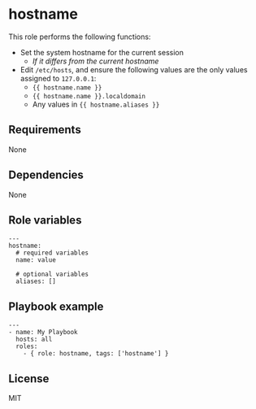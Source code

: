 # hostname

This role performs the following functions:

- Set the system hostname for the current session
    - _If it differs from the current hostname_
- Edit `/etc/hosts`, and ensure the following values are the only values
  assigned to `127.0.0.1`:
    - `{{ hostname.name }}`
    - `{{ hostname.name }}.localdomain`
    - Any values in `{{ hostname.aliases }}`

## Requirements

None

## Dependencies

None

## Role variables

```
---
hostname:
  # required variables
  name: value

  # optional variables
  aliases: []
```

## Playbook example

```
---
- name: My Playbook
  hosts: all
  roles:
    - { role: hostname, tags: ['hostname'] }
```

## License

MIT
